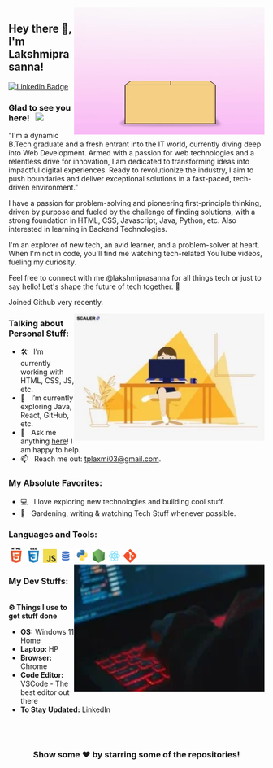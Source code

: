 <img align="right" height="250" width="375" alt="" src="https://github.com/Lakshmiprasanna55/Lakshmiprasanna55/blob/main/giphy.webp" />

## Hey there 👋, I'm Lakshmiprasanna!

[![Linkedin Badge](https://img.shields.io/badge/-LinkedIn-0e76a8?style=flat-square&logo=Linkedin&logoColor=white)](https://www.linkedin.com/in/lakshmiprasanna03/)

### Glad to see you here! &nbsp; ![](https://visitor-badge.glitch.me/badge?page_id=lakshmiprasanna.lakshmiprasanna&style=flat-square&color=0088cc)

"I'm a dynamic B.Tech graduate and a fresh entrant into the IT world, currently diving deep into Web Development. Armed with a passion for web technologies and a relentless drive for innovation, I am dedicated to transforming ideas into impactful digital experiences. Ready to revolutionize the industry, I aim to push boundaries and deliver exceptional solutions in a fast-paced, tech-driven environment."

I have a passion for problem-solving and pioneering first-principle thinking, driven by purpose and fueled by the challenge of finding solutions, with a strong foundation in HTML, CSS, Javascript, Java, Python, etc. Also interested in learning in Backend Technologies.

I'm an explorer of new tech, an avid learner, and a problem-solver at heart. When I'm not in code, you'll find me watching tech-related YouTube videos, fueling my curiosity.

Feel free to connect with me @lakshmiprasanna for all things tech or just to say hello! Let's shape the future of tech together. 🌟

Joined Github very recently.


<img align="right" height="250" width="375" alt="" src="https://github.com/Lakshmiprasanna55/Lakshmiprasanna55/blob/main/200.webp" />

### Talking about Personal Stuff:

- 🛠 &nbsp; I’m currently working with HTML, CSS, JS, etc.
- 🚀 &nbsp; I’m currently exploring Java, React, GitHub, etc.
- 💬 &nbsp; Ask me anything [here](https://github.com/Lakshmiprasanan55/-)! I am happy to help.
- 📫 &nbsp; Reach me out: tplaxmi03@gmail.com.

### My Absolute Favorites:

- 💻 &nbsp; I love exploring new technologies and building cool stuff.
- 📰 &nbsp; Gardening, writing & watching Tech Stuff whenever possible.

### Languages and Tools:

<code><img height="30" src="https://raw.githubusercontent.com/github/explore/80688e429a7d4ef2fca1e82350fe8e3517d3494d/topics/html/html.png" alt="html"></code>
<code><img height="30" src="https://raw.githubusercontent.com/github/explore/80688e429a7d4ef2fca1e82350fe8e3517d3494d/topics/css/css.png" alt="css"></code>
<code><img height="27" src="https://raw.githubusercontent.com/github/explore/80688e429a7d4ef2fca1e82350fe8e3517d3494d/topics/javascript/javascript.png" alt="javascript"></code>
<code><img height="27" src="https://raw.githubusercontent.com/github/explore/80688e429a7d4ef2fca1e82350fe8e3517d3494d/topics/sql/sql.png" alt="sql"></code>
<code><img height="30" src="https://raw.githubusercontent.com/github/explore/80688e429a7d4ef2fca1e82350fe8e3517d3494d/topics/python/python.png" alt="python"></code>
<code><img height="27" src="https://raw.githubusercontent.com/github/explore/80688e429a7d4ef2fca1e82350fe8e3517d3494d/topics/nodejs/nodejs.png" alt="nodejs"></code>
<code><img height="27" src="https://raw.githubusercontent.com/github/explore/80688e429a7d4ef2fca1e82350fe8e3517d3494d/topics/react/react.png" alt="react"></code>
<code><img height="27" src="https://raw.githubusercontent.com/devicons/devicon/master/icons/git/git-original.svg" alt="git"></code>
<img align="right" height="250" width="375" alt="" src="https://github.com/Lakshmiprasanna55/Lakshmiprasanna55/blob/main/200w.webp" />

### My Dev Stuffs:

  <br />
  <summary><b>⚙ Things I use to get stuff done</b></summary>
  	<ul>
  	    <li><b>OS:</b> Windows 11 Home</li>
	    <li><b>Laptop: </b> HP </li>
  	    <li><b>Browser: </b> Chrome </li>
	    <li><b>Code Editor:</b> VSCode - The best editor out there</li>
	    <li><b>To Stay Updated:</b> LinkedIn </li>
	</ul>
</details>
<br>


#

<div align="center">

### Show some ❤ by starring some of the repositories!
</div>
